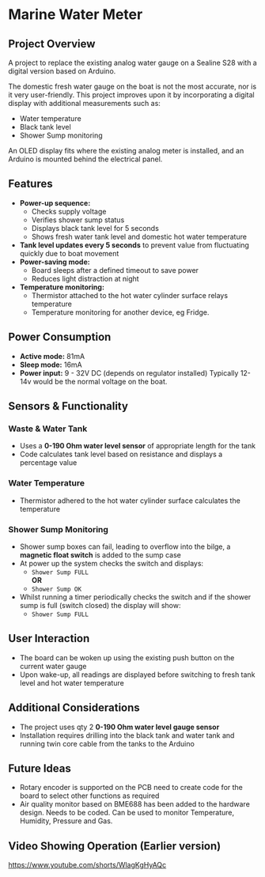 # Marine Water Meter

## Project Overview
A project to replace the existing analog water gauge on a Sealine S28 with a digital version based on Arduino.

The domestic fresh water gauge on the boat is not the most accurate, nor is it very user-friendly. This project improves upon it by incorporating a digital display with additional measurements such as:
- Water temperature
- Black tank level
- Shower Sump monitoring

An OLED display fits where the existing analog meter is installed, and an Arduino is mounted behind the electrical panel.

## Features
- **Power-up sequence:**
  - Checks supply voltage
  - Verifies shower sump status
  - Displays black tank level for 5 seconds
  - Shows fresh water tank level and domestic hot water temperature
- **Tank level updates every 5 seconds** to prevent value from fluctuating quickly due to boat movement
- **Power-saving mode:**
  - Board sleeps after a defined timeout to save power
  - Reduces light distraction at night
- **Temperature monitoring:**
  - Thermistor attached to the hot water cylinder surface relays temperature
  - Temperature monitoring for another device, eg Fridge.

## Power Consumption
- **Active mode:** 81mA
- **Sleep mode:** 16mA
- **Power input:** 9 - 32V DC (depends on regulator installed) Typically 12-14v would be the normal voltage on the boat.

## Sensors & Functionality
### Waste & Water Tank
- Uses a **0-190 Ohm water level sensor** of appropriate length for the tank
- Code calculates tank level based on resistance and displays a percentage value

### Water Temperature
- Thermistor adhered to the hot water cylinder surface calculates the temperature

### Shower Sump Monitoring
- Shower sump boxes can fail, leading to overflow into the bilge, a **magnetic float switch** is added to the sump case
- At power up the system checks the switch and displays:
  - `Shower Sump FULL`  
**OR**
  - `Shower Sump OK`
- Whilst running a timer periodically checks the switch and if the shower sump is full (switch closed) the display will show:
  - `Shower Sump FULL`

## User Interaction
- The board can be woken up using the existing push button on the current water gauge
- Upon wake-up, all readings are displayed before switching to fresh tank level and hot water temperature

## Additional Considerations
- The project uses qty 2 **0-190 Ohm water level gauge sensor**
- Installation requires drilling into the black tank and water tank and running twin core cable from the tanks to the Arduino

## Future Ideas
- Rotary encoder is supported on the PCB need to create code for the board to select other functions as required
- Air quality monitor based on BME688 has been added to the hardware design. Needs to be coded. Can be used to monitor Temperature, Humidity, Pressure and Gas.

## Video Showing Operation (Earlier version)
  https://www.youtube.com/shorts/WlagKgHyAQc



